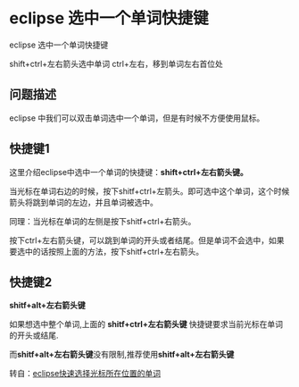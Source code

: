 



# eclipse 选中一个单词快捷键

  eclipse 选中一个单词快捷键

 shift+ctrl+左右箭头选中单词 ctrl+左右，移到单词左右首位处

## 问题描述

eclipse 中我们可以双击单词选中一个单词，但是有时候不方便使用鼠标。

## 快捷键1

这里介绍eclipse中选中一个单词的快捷键：**shift+ctrl+左右箭头键。**

当光标在单词右边的时候，按下shitf+ctrl+左箭头。即可选中这个单词，这个时候箭头将跳到单词的左边，并且单词被选中。

同理：当光标在单词的左侧是按下shitf+ctrl+右箭头。

按下ctrl+左右箭头键，可以跳到单词的开头或者结尾。但是单词不会选中，如果要选中的话按照上面的方法，按下shitf+ctrl+左右箭头。

## 快捷键2

**shitf+alt+左右箭头键**

如果想选中整个单词,上面的 **shitf+ctrl+左右箭头键** 快捷键要求当前光标在单词的开头或结尾.

而**shitf+alt+左右箭头键**没有限制,推荐使用**shitf+alt+左右箭头键**

转自：[eclipse快速选择光标所在位置的单词](https://www.wesiedu.com/zuoye/2414012281.html)